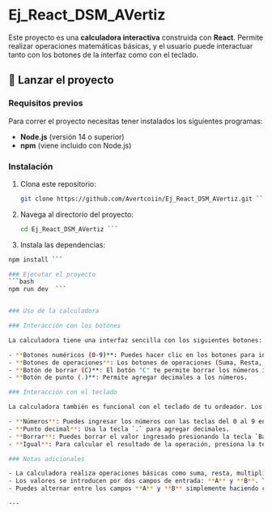 # Ej_React_DSM_AVertiz

Este proyecto es una **calculadora interactiva** construida con **React**. Permite realizar operaciones matemáticas básicas, y el usuario puede interactuar tanto con los botones de la interfaz como con el teclado.

## 🚀 Lanzar el proyecto

### Requisitos previos

Para correr el proyecto necesitas tener instalados los siguientes programas:

- **Node.js** (versión 14 o superior)
- **npm** (viene incluido con Node.js)

### Instalación

1. Clona este repositorio:
   ```bash
   git clone https://github.com/Avertcoiin/Ej_React_DSM_AVertiz.git ```
   
2. Navega al directorio del proyecto:
   ```bash
   cd Ej_React_DSM_AVertiz ```

3. Instala las dependencias:
  ```bash
  npm install ```

### Ejecutar el proyecto
```bash
  npm run dev  ```


### Uso de la calculadora

### Interacción con los botones

La calculadora tiene una interfaz sencilla con los siguientes botones:

- **Botones numéricos (0-9)**: Puedes hacer clic en los botones para ingresar números.
- **Botones de operaciones**: Los botones de operaciones (Suma, Resta, Multiplicación, División) se encuentran como `+`, `-`, `×`, `÷` respectivamente.
- **Botón de borrar (C)**: El botón "C" te permite borrar los números ingresados y restablecer la operación.
- **Botón de punto (.)**: Permite agregar decimales a los números.

### Interacción con el teclado

La calculadora también es funcional con el teclado de tu ordeador. Los usuarios pueden usar las siguientes teclas para interactuar:

- **Números**: Puedes ingresar los números con las teclas del 0 al 9 en el teclado.
- **Punto decimal**: Usa la tecla `.` para agregar decimales.
- **Borrar**: Puedes borrar el valor ingresado presionando la tecla `Backspace` o `Delete`.
- **Igual**: Para calcular el resultado de la operación, presiona la tecla `Enter`.

### Notas adicionales

- La calculadora realiza operaciones básicas como suma, resta, multiplicación y división.
- Los valores se introducen por dos campos de entrada: **A** y **B**. También puedes seleccionar una operación y obtener el resultado una vez se hayan introducido los valores de **A** y **B**.
- Puedes alternar entre los campos **A** y **B** simplemente haciendo clic en ellos o usando el teclado.

---

